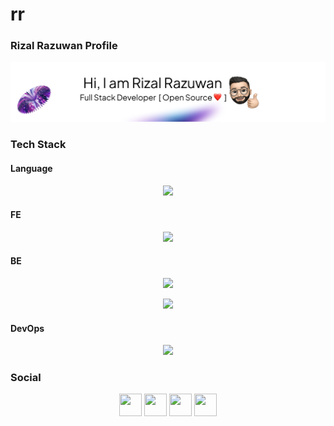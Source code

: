 # rr
### Rizal Razuwan Profile
![Header](./github.png)




### Tech Stack
#### Language
<p align="center">
  <a href="https://skillicons.dev">
    <img src="https://skillicons.dev/icons?i=c,cpp,py,js,ts,rust,go,ruby,rails,linux,bash,html,css,pug&theme=dark" />
  </a>
</p>

#### FE
<p align="center">
  <a href="https://skillicons.dev">
    <img src="https://skillicons.dev/icons?i=nextjs,react,nuxtjs,vue,tailwind,threejs,figma" />
  </a>
</p>

#### BE
<p align="center">
  <a href="https://skillicons.dev">
    <img src="https://skillicons.dev/icons?i=django,express,flask,nest,fastapi,graphql,nodejs,apollo," />
  </a>
</p>
<p align="center">
  <a href="https://skillicons.dev">
    <img src="https://skillicons.dev/icons?i=firebase,mongodb,mysql,postgres,prisma,supabase,sqlite" />
  </a>
</p>

#### DevOps
<p align="center">
  <a href="https://skillicons.dev">
    <img src="https://skillicons.dev/icons?i=ansible,aws,azure,cloudflare,gcp,git,gitlab,heroku,grafana,ipfs,jenkins,kafka,kubernetes,vercel,redis,solidity" />
  </a>
  
</p>

### Social

<p align="center">
	<a href="https://discord.com/users/mrobot-nika67" target="_blank" rel="noreferrer"
		><img
			src="https://skillicons.dev/icons?i=discord&theme=dark"
			width="36"
			height="36"
	/></a>
	<a href="https://www.github.com/rizal-razuwan" target="_blank" rel="noreferrer"
		><img
			src="https://skillicons.dev/icons?i=github&theme=dark"
			width="36"
			height="36"
	/></a>
	<a
		href="https://www.linkedin.com/in/rizal-razuwan-60992aa7/
		target="_blank"
		rel="noreferrer"
		><img
			src="https://skillicons.dev/icons?i=linkedin&theme=dark"
			width="36"
			height="36"
	/></a>
	<a href="https://www.twitter.com/mrobotnika" target="_blank" rel="noreferrer"
		><img
			src="https://skillicons.dev/icons?i=twitter&theme=dark"
			width="36"
			height="36"
	/></a>
</p>


<!--END_SECTION-->
